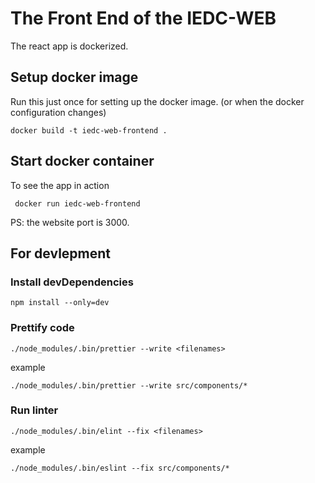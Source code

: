 
# The Front End of the IEDC-WEB

The react app is dockerized.
## Setup docker image
Run this just once for setting up the docker image. (or when the docker configuration changes)

`docker build -t iedc-web-frontend .`

## Start docker container
To see the app in action

` docker run iedc-web-frontend`

PS: the website port is 3000.

## For devlepment
### Install devDependencies

`npm install --only=dev`

### Prettify code

`./node_modules/.bin/prettier --write <filenames>`

example

`./node_modules/.bin/prettier --write src/components/*`

### Run linter

`./node_modules/.bin/elint --fix <filenames>`

example

`./node_modules/.bin/eslint --fix src/components/*`

